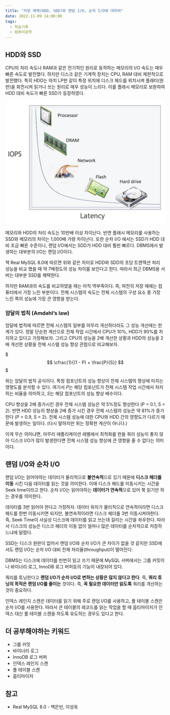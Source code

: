 ```yaml
---
title: "저장 매체(HDD, SDD)와 랜덤 I/O, 순차 I/O에 대하여"
date: 2022-11-09 14:00:00
tags:
  - 학습기록
  - 컴퓨터공학
---
```


## HDD와 SSD

CPU의 처리 속도나 RAM과 같은 전기적인 원리로 동작하는 메모리의 I/O 속도는 매우 빠른 속도로 발전했다. 하지만 디스크 같은 기계적 장치는 CPU, RAM 대비 제한적으로 발전했다. 특히 HDD는 마치 LP판 같이 특정 위치에 디스크 헤드를 위치시켜 플래터(원판)을 회전시켜 읽거나 쓰는 원리로 매우 성능이 느리다. 이를 플래시 메모리로 보완하여 HDD 대비 속도가 빠른 SSD가 등장하였다.

![컴퓨터 컴포넌트 별 IOPS 그래프](./image1.png)

메모리와 HDD의 처리 속도는 10만배 이상 차이난다. 반면 플래시 메모리를 사용하는 SSD와 메모리의 차이는 1,000배 가량 차이난다. 또한 순차 I/O 에서는 SSD가 HDD 대비 조금 빠른 수준이나, 랜덤 I/O에서는 SDD가 HDD 대비 훨씬 빠르다. DBMS에서 발생하는 대부분의 I/O는 랜덤 I/O이다.

책 Real MySQL 8.0에 따르면 위와 같은 차이로 HDD와 SDD의 초당 트랜잭션 처리 성능을 비교 했을 때 약 7배정도의 성능 차이를 보인다고 한다. 따라서 최근 DBMS용 서버는 대부분 SSD를 채택한다.

하지만 RAM과의 속도를 비교하였을 때는 아직 역부족이다. 즉, 여전히 저장 매체는 컴퓨터에서 가장 느린 부분이다. 전체 시스템의 속도는 전체 시스템의 구성 요소 중 가장 느린 쪽의 성능에 가장 큰 영향을 받는다. 

### 암달의 법칙 (Amdahl’s law)

암달에 법칙에 따르면 전체 시스템의 일부를 아무리 개선하더라도 그 성능 개선에는 한계가 있다. 정말 단순한 계산으로 전체 작업 시간에서 CPU가 10%, HDD가 90%를 차지하고 있다고 가정해보자. 그리고 CPU의 성능을 2배 개선한 상황과 HDD의 성능을 2배 개선한 상황을 전체 시스템 성능 향상 관점으로 비교해보자.

$$$
\cfrac{1}{(1 - P) + \frac{P}{S}}
$$$

위는 암달의 법칙 공식이다. 특정 컴포넌트의 성능 향상이 전체 시스템의 향상에 미치는 영향도를 분석할 수 있다. 여기서 $P$는 해당 컴포넌트가 전체 시스템 작업 시간에서 차지하는 비율을 의미하고, $S$는 해당 컴포넌트의 성능 향상 배수이다.

CPU 향상을 2배 증가시킨 경우 전체 시스템 성능은 약 5%정도 향상한다 (P = 0.1, S = 2). 반면 HDD 성능의 향상을 2배 증가 시킨 경우 전체 시스템의 성능은 약 81%가 증가한다 (P = 0.9, S = 2). 전체 시스템 성능에 대한 CPU와 HDD 간의 영향도가 다르기 때문에 발생하는 일이다. (다시 말하지만 위는 정확한 계산이 아니다.)

이게 무슨 의미냐면, 아무리 애플리케이션 레벨에서 최적화를 한들 쿼리 성능이 좋지 않아 디스크 I/O가 많이 발생한다면 전체 시스템 성능 향상에 큰 영향을 줄 수 없다는 의미이다.

## 랜덤 I/O와 순차 I/O

랜덤 I/O는 읽어야하는 데이터가 물리적으로 **불연속적**으로 있기 때문에 **디스크 헤더를 이동** 시킨 다음 데이터를 읽는 것을 의미한다. 이때 디스크 헤드를 이동시키는 시간을 Seek time이라고 한다. 순차 I/O는 읽어야하는 **데이터가 연속적**으로 있어 쭉 읽기만 하는 경우를 의미한다.

데이터를 3번 읽어야 한다고 가정하자. 데이터 위치가 물리적으로 연속적이라면 디스크 헤드를 한번 이동시키면 되지만, 불연속적이라면 디스크 헤더를 3번 이동시켜야한다. 즉, Seek Time이 사실상 디스크에 데이터를 읽고 쓰는데 걸리는 시간을 좌우한다. 따라서 디스크의 성능은 디스크 헤더의 이동 없이 얼마나 많은 데이터를 순차적으로 저장하느냐에 달렸다.

SSD는 디스크 원판이 없어서 랜덤 I/O와 순차 I/O가 큰 차이가 없을 것 같지만 SSD에서도 랜덤 I/O는 순차 I/O 대비 전체 처리율(throughput)이 떨어진다.

DBMS는 디스크에 데이터를 빈번히 읽고 쓰기 때문에 MySQL 서버에서는 그룹 커밋이나 바이너리 로그, InnoDB 로그 버퍼등의 기능이 내장되어 있다.

쿼리를 튜닝한다고 **랜덤 I/O가 순차 I/O로 변하는 상황은 많지 않다고 한다**. 즉, **쿼리 튜닝의 목적은 랜덤 I/O를 줄이는** 것이다. 즉, **꼭 필요한 데이터만 읽도록** 쿼리를 개선하는 것이 중요하다.

인덱스 레인지 스캔은 데이터를 읽기 위해 주로 랜덤 I/O를 사용하고, 풀 테이블 스캔은 순차 I/O를 사용한다. 따라서 큰 테이블의 레코드를 읽는 작업을 할 때 옵티마이저가 인덱스 대신 풀 테이블 스캔을 하도록 유도하는 경우도 있다고 한다.

## 더 공부해야하는 키워드

- 그룹 커밋
- 바이너리 로그
- InnoDB 로그 버퍼
- 인덱스 레인지 스캔
- 풀 테이블 스캔
- 옵티마이저

## 참고

- Real MySQL 8.0 - 백은빈, 이성욱
